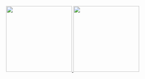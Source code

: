  


<div>
<a href="https://github.com/rafaels549">
<img loading="lazy" height="180em" src="https://github-readme-stats.vercel.app/api/top-langs/?username=rafaels549&layout=compact&langs_count=7&theme=dracula"/>
<img loading="lazy" height="180em" src="https://github-readme-stats.vercel.app/api?username=rafaels549&show_icons=true&theme=dracula&include_all_commits=true&count_private=true"/>
</div>
